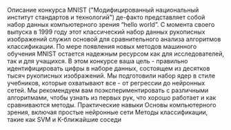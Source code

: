 Описание конкурса MNIST ("Модифицированный национальный институт стандартов и технологий") де-факто представляет собой набор данных компьютерного зрения “hello world”. С момента своего выпуска в 1999 году этот классический набор данных рукописных изображений служил основой для сравнительного анализа алгоритмов классификации. По мере появления новых методов машинного обучения MNIST остается надежным ресурсом как для исследователей, так и для учащихся.
В этом конкурсе ваша цель - правильно идентифицировать цифры в наборе данных, состоящем из десятков тысяч рукописных изображений. Мы подготовили набор ядер в стиле учебников, которые охватывают все - от регрессии до нейронных сетей. Мы рекомендуем вам поэкспериментировать с различными алгоритмами, чтобы узнать из первых рук, что хорошо работает и как сравниваются методы.
Практические навыки
  Основы компьютерного зрения, включая простые нейронные сети
  Методы классификации, такие как SVM и K-ближайшие соседи
